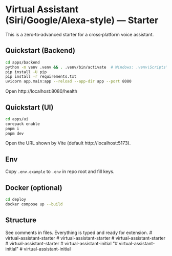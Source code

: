 # Virtual Assistant (Siri/Google/Alexa‑style) — Starter

This is a zero‑to‑advanced starter for a cross‑platform voice assistant.

## Quickstart (Backend)
```bash
cd apps/backend
python -m venv .venv && . .venv/bin/activate  # Windows: .venv\Scripts\activate
pip install -U pip
pip install -r requirements.txt
uvicorn app.main:app --reload --app-dir app --port 8080
```

Open http://localhost:8080/health

## Quickstart (UI)
```bash
cd apps/ui
corepack enable
pnpm i
pnpm dev
```
Open the URL shown by Vite (default http://localhost:5173).

## Env
Copy `.env.example` to `.env` in repo root and fill keys.

## Docker (optional)
```bash
cd deploy
docker compose up --build
```

## Structure
See comments in files. Everything is typed and ready for extension.
#   v i r t u a l - a s s i s t a n t - s t a r t e r  
 #   v i r t u a l - a s s i s t a n t - s t a r t e r  
 #   v i r t u a l - a s s i s t a n t - s t a r t e r  
 #   v i r t u a l - a s s i s t a n t - s t a r t e r  
 #   v i r t u a l - a s s i s t a n t - i n i t i a l  
 "# virtual-assistant-initial" 
#   v i r t u a l - a s s i s t a n t - i n i t i a l  
 